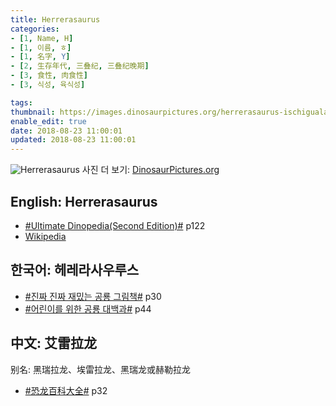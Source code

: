 ```yaml
---
title: Herrerasaurus
categories:
- [1, Name, H]
- [1, 이름, ㅎ]
- [1, 名字, Y]
- [2, 生存年代, 三叠纪, 三叠纪晚期]
- [3, 食性, 肉食性]
- [3, 식성, 육식성]

tags:
thumbnail: https://images.dinosaurpictures.org/herrerasaurus-ischigualastensis-sergey-krasovskiy_9e39.jpg
enable_edit: true
date: 2018-08-23 11:00:01
updated: 2018-08-23 11:00:01
---
```

![Herrerasaurus](https://images.dinosaurpictures.org/herrerasaurus-ischigualastensis-sergey-krasovskiy_9e39.jpg)
사진 더 보기: [DinosaurPictures.org](https://dinosaurpictures.org/Herrerasaurus-pictures)

## English: Herrerasaurus

- [#Ultimate Dinopedia(Second Edition)#](/books/p/86d06d1161eb1684c26079a0348b5931/) p122
- [Wikipedia](https://en.wikipedia.org/wiki/Herrerasaurus)

## 한국어: 헤레라사우루스

- [#진짜 진짜 재밌는 공룡 그림책#](/books/p/3289261dc4d846b8a02798617a63ad75/) p30
- [#어린이를 위한 공룡 대백과#](/books/p/f60f989c24559d39cb141e73aa0754c0/) p44

## 中文: 艾雷拉龙
别名: 黑瑞拉龙、埃雷拉龙、黑瑞龙或赫勒拉龙

- [#恐龙百科大全#](/books/p/6cd4e752e2119c63c607be6bb97d17aa/) p32
